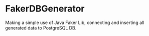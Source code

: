 # FakerDBGenerator
Making a simple use of Java Faker Lib, connecting and inserting all generated data to PostgreSQL DB.
